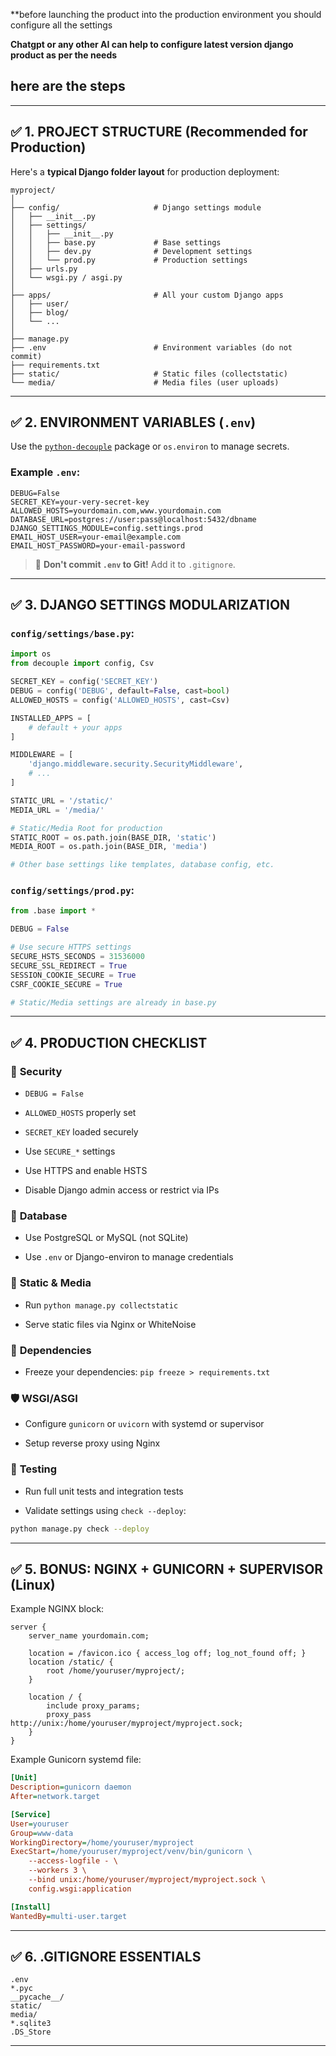 
**before launching the product into the production environment you should configure all the settings

**Chatgpt or any other AI can help to configure latest version django product as per the needs**


## here are the steps

---

## ✅ 1. PROJECT STRUCTURE (Recommended for Production)

Here's a **typical Django folder layout** for production deployment:

```
myproject/
│
├── config/                     # Django settings module
│   ├── __init__.py
│   ├── settings/
│   │   ├── __init__.py
│   │   ├── base.py             # Base settings
│   │   ├── dev.py              # Development settings
│   │   └── prod.py             # Production settings
│   ├── urls.py
│   └── wsgi.py / asgi.py
│
├── apps/                       # All your custom Django apps
│   ├── user/
│   ├── blog/
│   └── ...
│
├── manage.py
├── .env                        # Environment variables (do not commit)
├── requirements.txt
├── static/                     # Static files (collectstatic)
└── media/                      # Media files (user uploads)
```

---

## ✅ 2. ENVIRONMENT VARIABLES (`.env`)

Use the [`python-decouple`](https://pypi.org/project/python-decouple/) package or `os.environ` to manage secrets.

### Example `.env`:

```
DEBUG=False
SECRET_KEY=your-very-secret-key
ALLOWED_HOSTS=yourdomain.com,www.yourdomain.com
DATABASE_URL=postgres://user:pass@localhost:5432/dbname
DJANGO_SETTINGS_MODULE=config.settings.prod
EMAIL_HOST_USER=your-email@example.com
EMAIL_HOST_PASSWORD=your-email-password
```

> 🔐 **Don't commit `.env` to Git!** Add it to `.gitignore`.

---

## ✅ 3. DJANGO SETTINGS MODULARIZATION

### `config/settings/base.py`:

```python
import os
from decouple import config, Csv

SECRET_KEY = config('SECRET_KEY')
DEBUG = config('DEBUG', default=False, cast=bool)
ALLOWED_HOSTS = config('ALLOWED_HOSTS', cast=Csv)

INSTALLED_APPS = [
    # default + your apps
]

MIDDLEWARE = [
    'django.middleware.security.SecurityMiddleware',
    # ...
]

STATIC_URL = '/static/'
MEDIA_URL = '/media/'

# Static/Media Root for production
STATIC_ROOT = os.path.join(BASE_DIR, 'static')
MEDIA_ROOT = os.path.join(BASE_DIR, 'media')

# Other base settings like templates, database config, etc.
```

### `config/settings/prod.py`:

```python
from .base import *

DEBUG = False

# Use secure HTTPS settings
SECURE_HSTS_SECONDS = 31536000
SECURE_SSL_REDIRECT = True
SESSION_COOKIE_SECURE = True
CSRF_COOKIE_SECURE = True

# Static/Media settings are already in base.py
```

---

## ✅ 4. PRODUCTION CHECKLIST

### 🔐 **Security**

-  `DEBUG = False`
    
-  `ALLOWED_HOSTS` properly set
    
-  `SECRET_KEY` loaded securely
    
-  Use `SECURE_*` settings
    
-  Use HTTPS and enable HSTS
    
-  Disable Django admin access or restrict via IPs
    

### 💽 **Database**

-  Use PostgreSQL or MySQL (not SQLite)
    
-  Use `.env` or Django-environ to manage credentials
    

### 🧹 **Static & Media**

-  Run `python manage.py collectstatic`
    
-  Serve static files via Nginx or WhiteNoise
    

### 🐘 **Dependencies**

-  Freeze your dependencies: `pip freeze > requirements.txt`
    

### 🛡️ **WSGI/ASGI**

-  Configure `gunicorn` or `uvicorn` with systemd or supervisor
    
-  Setup reverse proxy using Nginx
    

### 🧪 **Testing**

-  Run full unit tests and integration tests
    
-  Validate settings using `check --deploy`:
    

```bash
python manage.py check --deploy
```

---

## ✅ 5. BONUS: NGINX + GUNICORN + SUPERVISOR (Linux)

Example NGINX block:

```nginx
server {
    server_name yourdomain.com;
    
    location = /favicon.ico { access_log off; log_not_found off; }
    location /static/ {
        root /home/youruser/myproject/;
    }

    location / {
        include proxy_params;
        proxy_pass http://unix:/home/youruser/myproject/myproject.sock;
    }
}
```

Example Gunicorn systemd file:

```ini
[Unit]
Description=gunicorn daemon
After=network.target

[Service]
User=youruser
Group=www-data
WorkingDirectory=/home/youruser/myproject
ExecStart=/home/youruser/myproject/venv/bin/gunicorn \
    --access-logfile - \
    --workers 3 \
    --bind unix:/home/youruser/myproject/myproject.sock \
    config.wsgi:application

[Install]
WantedBy=multi-user.target
```

---

## ✅ 6. .GITIGNORE ESSENTIALS

```
.env
*.pyc
__pycache__/
static/
media/
*.sqlite3
.DS_Store
```

---

